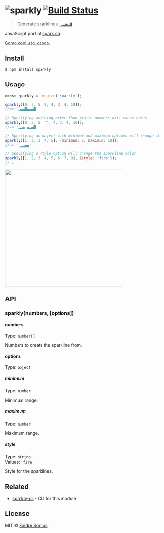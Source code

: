 # ![sparkly](https://cloud.githubusercontent.com/assets/170270/4068189/1b47cab0-2e36-11e4-8b75-16b80330147e.gif) [![Build Status](https://travis-ci.org/sindresorhus/sparkly.svg?branch=master)](https://travis-ci.org/sindresorhus/sparkly)

> Generate sparklines `▁▂▃▅▂▇`

JavaScript port of [spark.sh](https://github.com/holman/spark).

[Some cool use-cases.](https://github.com/holman/spark/wiki/Wicked-Cool-Usage)


## Install

```
$ npm install sparkly
```


## Usage

```js
const sparkly = require('sparkly');

sparkly([0, 3, 5, 8, 4, 3, 4, 10]);
//=> '▁▃▄▇▄▃▄█'

// Specifying anything other than finite numbers will cause holes
sparkly([0, 3, 5, '', 4, 3, 4, 10]);
//=> '▁▃▄ ▄▃▄█'

// Specifying an object with minimum and maximum options will change the sparkline range
sparkly([1, 2, 3, 4, 5], {minimum: 0, maximum: 10});
//=> '▁▂▃▄▄'

// Specifying a style option will change the sparkline color
sparkly([1, 2, 3, 4, 5, 6, 7, 8], {style: 'fire'});
// ↓
```

<img src="screenshot.png" width="383">


## API

### sparkly(numbers, [options])

#### numbers

Type: `number[]`

Numbers to create the sparkline from.

#### options

Type: `object`

##### minimum

Type: `number`

Minimum range.

##### maximum

Type: `number`

Maximum range.

##### style

Type: `string`<br>
Values: `'fire'`

Style for the sparklines.


## Related

- [sparkly-cli](https://github.com/sindresorhus/sparkly-cli) - CLI for this module


## License

MIT © [Sindre Sorhus](https://sindresorhus.com)
